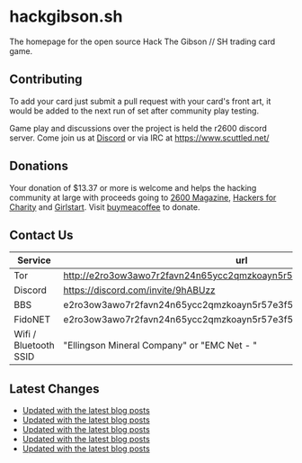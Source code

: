 # hackgibson.sh
The homepage for the open source Hack The Gibson // SH trading card game.


## Contributing

To add your card just submit a pull request with your card's front art, it would be added to the next run of set after community play testing.

Game play and discussions over the project is held the r2600 discord server. Come join us at [Discord](https://discord.com/invite/9hABUzz) or via IRC at https://www.scuttled.net/


## Donations

Your donation of $13.37 or more is welcome and helps the hacking community at large with proceeds going to [2600 Magazine](https://2600.com/), [Hackers for Charity](https://hackersforcharity.org) and [Girlstart](https://girlstart.org).  Visit [buymeacoffee](https://www.buymeacoffee.com/hackgibson.sh) to donate.


## Contact Us

Service | url
-|-
Tor | http://e2ro3ow3awo7r2favn24n65ycc2qmzkoayn5r57e3f56nvjwdcgg32ad.onion
Discord | https://discord.com/invite/9hABUzz
BBS | e2ro3ow3awo7r2favn24n65ycc2qmzkoayn5r57e3f56nvjwdcgg32ad.onion:23
FidoNET | e2ro3ow3awo7r2favn24n65ycc2qmzkoayn5r57e3f56nvjwdcgg32ad.onion:24554
Wifi / Bluetooth SSID | "Ellingson Mineral Company" or "EMC Net - <fidonet address>"

## Latest Changes
<!-- BLOG-POST-LIST:START -->
- [Updated with the latest blog posts](https://github.com/DFW2600/hackgibson.sh/commit/ccfa400cda360ff76d8d9820a0db9dc4ceb448df)
- [Updated with the latest blog posts](https://github.com/DFW2600/hackgibson.sh/commit/d5bde195087a55c5221f347729c9872ba70bab56)
- [Updated with the latest blog posts](https://github.com/DFW2600/hackgibson.sh/commit/07af39d2574d5973c0b5255c5e2232f0327722f0)
- [Updated with the latest blog posts](https://github.com/DFW2600/hackgibson.sh/commit/d53f6c97d69d0e28813687bdcab8af7b5839359d)
- [Updated with the latest blog posts](https://github.com/DFW2600/hackgibson.sh/commit/04d882c818d56f30d47670d519e9e27da2d1b5d9)
<!-- BLOG-POST-LIST:END -->
